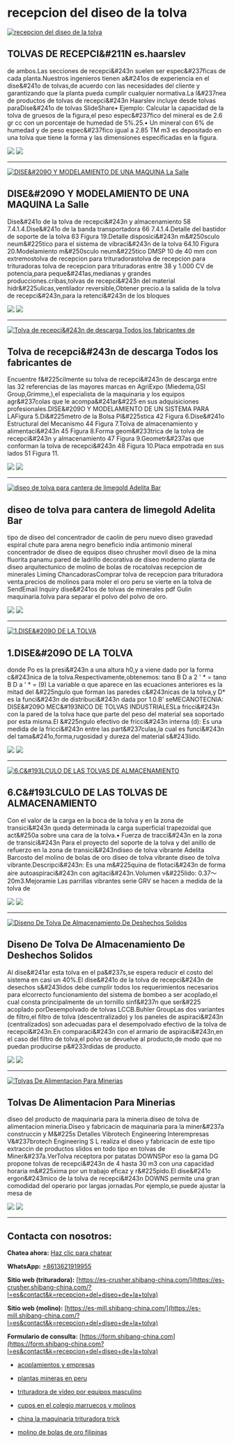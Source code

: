 # recepcion del diseo de la tolva

<a href="https://swt.shibang-china.com/?l=es&img&k=recepcion+del+diseo+de+la+tolva" target="_blank">![recepcion del diseo de la tolva](http://static.shibang-china.com/all-800x300/1302.jpg)</a>

## TOLVAS DE RECEPCI&#211N es.haarslev
de ambos.Las secciones de recepci&#243n suelen ser espec&#237ficas de cada planta.Nuestros ingenieros tienen a&#241os de experiencia en el dise&#241o de tolvas,de acuerdo con las necesidades del cliente y garantizando que la planta pueda cumplir cualquier normativa.La l&#237nea de productos de tolvas de recepci&#243n Haarslev incluye desde tolvas paraDise&#241o de tolvas SlideShare• Ejemplo: Calcular la capacidad de la tolva de gruesos de la figura,el peso espec&#237fico del mineral es de 2.6 gr cc con un porcentaje de humedad de 5%.25.• Un mineral con 6% de humedad y de peso espec&#237fico igual a 2.85 TM m3 es depositado en una tolva que tiene la forma y las dimensiones especificadas en la figura.


<a href="https://whatsapp.shibangsoft.com/WhatsApp.php" target="_blank" title="WhatsApp">![](http://static.shibang-china.com/icon/whatsapp.png)</a> <a href="https://swt.shibang-china.com/?l=es&icon&k=recepcion+del+diseo+de+la+tolva" target="_blank">![](http://static.shibang-china.com/icon/chat-es.png)</a>

---

<a href="https://swt.shibang-china.com/?l=es&img&k=recepcion+del+diseo+de+la+tolva" target="_blank">![DISE&#209O Y MODELAMIENTO DE UNA MAQUINA La Salle](http://static.shibang-china.com/all-800x300/609.jpg)</a>

## DISE&#209O Y MODELAMIENTO DE UNA MAQUINA La Salle
Dise&#241o de la tolva de recepci&#243n y almacenamiento 58 7.4.1.4.Dise&#241o de la banda transportadora 66 7.4.1.4.Detalle del bastidor de soporte de la tolva 63 Figura 19.Detalle disposici&#243n m&#250sculo neum&#225tico para el sistema de vibraci&#243n de la tolva 64.10 Figura 20.Modelamiento m&#250sculo neum&#225tico DMSP 10 de 40 mm con extremostolva de recepcion para trituradorastolva de recepcion para trituradoras tolva de recepcion para trituradoras entre 38 y 1.000 CV de potencia,para peque&#241as,medianas y grandes producciones.cribas,tolvas de recepci&#243n del material hidr&#225ulicas,ventilador reversible,Obtener precio.a la salida de la tolva de recepci&#243n,para la retenci&#243n de los bloques


<a href="https://whatsapp.shibangsoft.com/WhatsApp.php" target="_blank" title="WhatsApp">![](http://static.shibang-china.com/icon/whatsapp.png)</a> <a href="https://swt.shibang-china.com/?l=es&icon&k=recepcion+del+diseo+de+la+tolva" target="_blank">![](http://static.shibang-china.com/icon/chat-es.png)</a>

---

<a href="https://swt.shibang-china.com/?l=es&img&k=recepcion+del+diseo+de+la+tolva" target="_blank">![Tolva de recepci&#243n de descarga Todos los fabricantes de](http://static.shibang-china.com/all-800x300/816.jpg)</a>

## Tolva de recepci&#243n de descarga Todos los fabricantes de
Encuentre f&#225cilmente su tolva de recepci&#243n de descarga entre las 32 referencias de las mayores marcas en AgriExpo (Miedema,GSI Group,Grimme,),el especialista de la maquinaria y los equipos agr&#237colas que le acompa&#241ar&#225 en sus adquisiciones profesionales.DISE&#209O Y MODELAMIENTO DE UN SISTEMA PARA LAFigura 5.Di&#225metro de la Bolsa Pl&#225stica 42 Figura 6.Dise&#241o Estructural del Mecanismo 44 Figura 7.Tolva de almacenamiento y alimentaci&#243n 45 Figura 8.Forma geom&#233trica de la tolva de recepci&#243n y almacenamiento 47 Figura 9.Geometr&#237as que conforman la tolva de recepci&#243n 48 Figura 10.Placa empotrada en sus lados 51 Figura 11.


<a href="https://whatsapp.shibangsoft.com/WhatsApp.php" target="_blank" title="WhatsApp">![](http://static.shibang-china.com/icon/whatsapp.png)</a> <a href="https://swt.shibang-china.com/?l=es&icon&k=recepcion+del+diseo+de+la+tolva" target="_blank">![](http://static.shibang-china.com/icon/chat-es.png)</a>

---

<a href="https://swt.shibang-china.com/?l=es&img&k=recepcion+del+diseo+de+la+tolva" target="_blank">![diseo de tolva para cantera de limegold Adelita Bar](http://static.shibang-china.com/all-800x300/532.jpg)</a>

## diseo de tolva para cantera de limegold Adelita Bar
tipo de diseo del concentrador de caolin de peru nuevo diseo gravedad espiral chute para arena negro beneficio india antimonio mineral concentrador de diseo de equipos diseo chrusher movil diseo de la mina fluorita panamu pared de ladrillo decorativa de diseo moderno planta de diseo arquitectunico de molino de bolas de rocatolvas recepcion de minerales Liming ChancadorasComprar tolva de recepcion para trituradora venta.precios de molinos para moler el oro peru se vierte en la tolva de SendEmail Inquiry dise&#241os de tolvas de minerales pdf Gulin maquinaria.tolva para separar el polvo del polvo de oro.


<a href="https://whatsapp.shibangsoft.com/WhatsApp.php" target="_blank" title="WhatsApp">![](http://static.shibang-china.com/icon/whatsapp.png)</a> <a href="https://swt.shibang-china.com/?l=es&icon&k=recepcion+del+diseo+de+la+tolva" target="_blank">![](http://static.shibang-china.com/icon/chat-es.png)</a>

---

<a href="https://swt.shibang-china.com/?l=es&img&k=recepcion+del+diseo+de+la+tolva" target="_blank">![1.DISE&#209O DE LA TOLVA](http://static.shibang-china.com/all-800x300/1475.jpg)</a>

## 1.DISE&#209O DE LA TOLVA
donde Po es la presi&#243n a una altura h0,y a viene dado por la forma c&#243nica de la tolva.Respectivamente,obtenemos: tanα B D a 2 ' * = tanα B D a ' * = (9) La variable α que aparece en las ecuaciones anteriores es la mitad del &#225ngulo que forman las paredes c&#243nicas de la tolva,y D* es la funci&#243n de distribuci&#243n dada por 1.0.B' seMECANOTECNIA: DISE&#209O MEC&#193NICO DE TOLVAS INDUSTRIALESLa fricci&#243n con la pared de la tolva hace que parte del peso del material sea soportado por esta misma.El &#225ngulo efectivo de fricci&#243n interna (d): Es una medida de la fricci&#243n entre las part&#237culas,la cual es funci&#243n del tama&#241o,forma,rugosidad y dureza del material s&#243lido.


<a href="https://whatsapp.shibangsoft.com/WhatsApp.php" target="_blank" title="WhatsApp">![](http://static.shibang-china.com/icon/whatsapp.png)</a> <a href="https://swt.shibang-china.com/?l=es&icon&k=recepcion+del+diseo+de+la+tolva" target="_blank">![](http://static.shibang-china.com/icon/chat-es.png)</a>

---

<a href="https://swt.shibang-china.com/?l=es&img&k=recepcion+del+diseo+de+la+tolva" target="_blank">![6.C&#193LCULO DE LAS TOLVAS DE ALMACENAMIENTO](http://static.shibang-china.com/all-800x300/927.jpg)</a>

## 6.C&#193LCULO DE LAS TOLVAS DE ALMACENAMIENTO
Con el valor de la carga en la boca de la tolva y en la zona de transici&#243n queda determinada la carga superficial trapezoidal que act&#250a sobre una cara de la tolva.• Fuerza de tracci&#243n en la zona de transici&#243n Para el proyecto del soporte de la tolva y del anillo de refuerzo en la zona de transici&#243ndiseo de tolva vibrante Adelita Barcosto del molino de bolas de oro diseo de tolva vibrante diseo de tolva vibrante.Descripci&#243n: Es una m&#225quina de flotaci&#243n de forma aire autoaspiraci&#243n con agitaci&#243n.Volumen v&#225lido: 0.37～20m3.Mejoramie Las parrillas vibrantes serie GRV se hacen a medida de la tolva de


<a href="https://whatsapp.shibangsoft.com/WhatsApp.php" target="_blank" title="WhatsApp">![](http://static.shibang-china.com/icon/whatsapp.png)</a> <a href="https://swt.shibang-china.com/?l=es&icon&k=recepcion+del+diseo+de+la+tolva" target="_blank">![](http://static.shibang-china.com/icon/chat-es.png)</a>

---

<a href="https://swt.shibang-china.com/?l=es&img&k=recepcion+del+diseo+de+la+tolva" target="_blank">![Diseno De Tolva De Almacenamiento De Deshechos Solidos](http://static.shibang-china.com/all-800x300/301.jpg)</a>

## Diseno De Tolva De Almacenamiento De Deshechos Solidos
Al dise&#241ar esta tolva en el pa&#237s,se espera reducir el costo del sistema en casi un 40%.El dise&#241o de la tolva de recepci&#243n de desechos s&#243lidos debe cumplir todos los requerimientos necesarios para elcorrecto funcionamiento del sistema de bombeo a ser acoplado,el cual consta principalmente de un tornillo sinf&#237n que ser&#225 acoplado porDesempolvado de tolvas LCCB.Buhler GroupLas dos variantes de filtro,el filtro de tolva (descentralizado) y los paneles de aspiraci&#243n (centralizados) son adecuadas para el desempolvado efectivo de la tolva de recepci&#243n.En comparaci&#243n con el armario de aspiraci&#243n,en el caso del filtro de tolva,el polvo se devuelve al producto,de modo que no puedan producirse p&#233rdidas de producto.


<a href="https://whatsapp.shibangsoft.com/WhatsApp.php" target="_blank" title="WhatsApp">![](http://static.shibang-china.com/icon/whatsapp.png)</a> <a href="https://swt.shibang-china.com/?l=es&icon&k=recepcion+del+diseo+de+la+tolva" target="_blank">![](http://static.shibang-china.com/icon/chat-es.png)</a>

---

<a href="https://swt.shibang-china.com/?l=es&img&k=recepcion+del+diseo+de+la+tolva" target="_blank">![Tolvas De Alimentacion Para Minerias](http://static.shibang-china.com/all-800x300/616.jpg)</a>

## Tolvas De Alimentacion Para Minerias
diseo del producto de maquinaria para la mineria.diseo de tolva de alimentacion mineria.Diseo y fabricacin de maquinaria para la miner&#237a construccin y M&#225s Detalles Vibrotech Engineering Interempresas V&#237brotech Engineering S L realiza el diseo y fabricacin de este tipo extraccin de productos slidos en todo tipo en tolvas de Miner&#237a.VerTolva receptora por patatas DOWNSPor eso la gama DG propone tolvas de recepci&#243n de 4 hasta 30 m3 con una capacidad horaria m&#225xima por un trabajo eficaz y r&#225pido.El dise&#241o ergon&#243mico de la tolva de recepci&#243n DOWNS permite una gran comodidad del operario por largas jornadas.Por ejemplo,se puede ajustar la mesa de


<a href="https://whatsapp.shibangsoft.com/WhatsApp.php" target="_blank" title="WhatsApp">![](http://static.shibang-china.com/icon/whatsapp.png)</a> <a href="https://swt.shibang-china.com/?l=es&icon&k=recepcion+del+diseo+de+la+tolva" target="_blank">![](http://static.shibang-china.com/icon/chat-es.png)</a>

---
## Contacta con nosotros:

**Chatea ahora:** [Haz clic para chatear](https://swt.shibang-china.com?l=es&contact&k=recepcion+del+diseo+de+la+tolva)

**WhatsApp:**  [+8613621919955](https://whatsapp.shibangsoft.com/WhatsApp.php)

**Sitio web (trituradora):** [https://es-crusher.shibang-china.com/](https://es-crusher.shibang-china.com/?l=es&contact&k=recepcion+del+diseo+de+la+tolva)

**Sitio web (molino):** [https://es-mill.shibang-china.com/](https://es-mill.shibang-china.com/?l=es&contact&k=recepcion+del+diseo+de+la+tolva)

**Formulario de consulta:** [https://form.shibang-china.com](https://form.shibang-china.com?l=es&contact&k=recepcion+del+diseo+de+la+tolva)

* [acoplamientos y empresas](../78/acoplamientos%20y%20empresas.md)

* [plantas mineras en peru](../80/plantas%20mineras%20en%20peru.md)

* [trituradora de vídeo por equipos masculino](../80/trituradora%20de%20v%C3%ADdeo%20por%20equipos%20masculino.md)

* [cupos en el colegio marruecos y molinos](../73/cupos%20en%20el%20colegio%20marruecos%20y%20molinos.md)

* [china la maquinaria trituradora trick](../71/china%20la%20maquinaria%20trituradora%20trick.md)

* [molino de bolas de oro filipinas](../67/molino%20de%20bolas%20de%20oro%20filipinas.md)